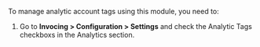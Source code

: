 To manage analytic account tags using this module, you need to:

1.  Go to **Invocing \> Configuration \> Settings** and check the
    Analytic Tags checkboxs in the Analytics section.
